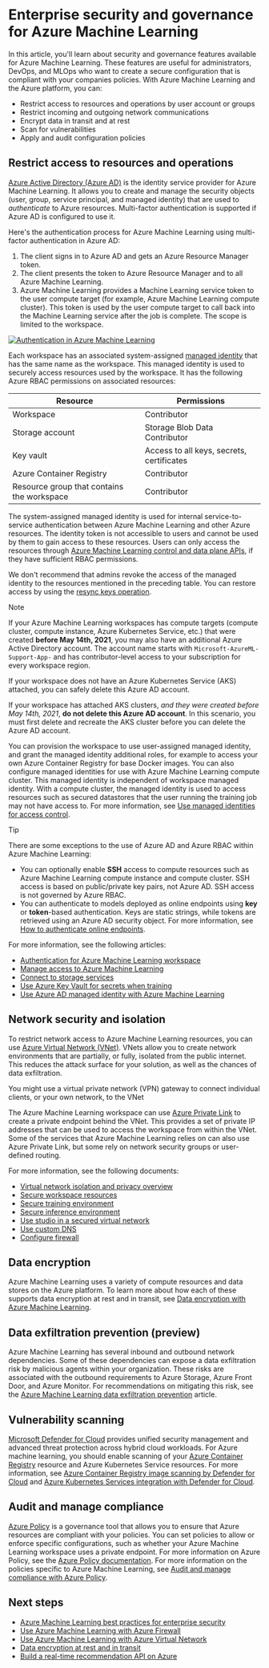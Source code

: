 
# Enterprise security and governance for Azure Machine Learning

In this article, you'll learn about security and governance features available for Azure Machine Learning. These features are useful for administrators, DevOps, and MLOps who want to create a secure configuration that is compliant with your companies policies. With Azure Machine Learning and the Azure platform, you can:

* Restrict access to resources and operations by user account or groups
* Restrict incoming and outgoing network communications
* Encrypt data in transit and at rest
* Scan for vulnerabilities
* Apply and audit configuration policies

## Restrict access to resources and operations

[Azure Active Directory (Azure AD)](../active-directory/fundamentals/active-directory-whatis.md) is the identity service provider for Azure Machine Learning. It allows you to create and manage the security objects (user, group, service principal, and managed identity) that are used to _authenticate_ to Azure resources. Multi-factor authentication is supported if Azure AD is configured to use it.

Here's the authentication process for Azure Machine Learning using multi-factor authentication in Azure AD:

1. The client signs in to Azure AD and gets an Azure Resource Manager token.
1. The client presents the token to Azure Resource Manager and to all Azure Machine Learning.
1. Azure Machine Learning provides a Machine Learning service token to the user compute target (for example, Azure Machine Learning compute cluster). This token is used by the user compute target to call back into the Machine Learning service after the job is complete. The scope is limited to the workspace.

[![Authentication in Azure Machine Learning](media/concept-enterprise-security/authentication.png)](media/concept-enterprise-security/authentication.png#lightbox)

Each workspace has an associated system-assigned [managed identity](../active-directory/managed-identities-azure-resources/overview.md) that has the same name as the workspace. This managed identity is used to securely access resources used by the workspace. It has the following Azure RBAC permissions on associated resources:

| Resource | Permissions |
| ----- | ----- |
| Workspace | Contributor |
| Storage account | Storage Blob Data Contributor |
| Key vault | Access to all keys, secrets, certificates |
| Azure Container Registry | Contributor |
| Resource group that contains the workspace | Contributor |

The system-assigned managed identity is used for internal service-to-service authentication between Azure Machine Learning and other Azure resources. The identity token is not accessible to users and cannot be used by them to gain access to these resources. Users can only access the resources through [Azure Machine Learning control and data plane APIs](how-to-assign-roles.md), if they have sufficient RBAC permissions.

We don't recommend that admins revoke the access of the managed identity to the resources mentioned in the preceding table. You can restore access by using the [resync keys operation](how-to-change-storage-access-key.md).

> [!NOTE]
> If your Azure Machine Learning workspaces has compute targets (compute cluster, compute instance, Azure Kubernetes Service, etc.) that were created __before May 14th, 2021__, you may also have an additional Azure Active Directory account. The account name starts with `Microsoft-AzureML-Support-App-` and has contributor-level access to your subscription for every workspace region.
> 
> If your workspace does not have an Azure Kubernetes Service (AKS) attached, you can safely delete this Azure AD account. 
> 
> If your workspace has attached AKS clusters, _and they were created before May 14th, 2021_, __do not delete this Azure AD account__. In this scenario, you must first delete and recreate the AKS cluster before you can delete the Azure AD account.

You can provision the workspace to use user-assigned managed identity, and grant the managed identity additional roles, for example to access your own Azure Container Registry for base Docker images. You can also configure managed identities for use with Azure Machine Learning compute cluster. This managed identity is independent of workspace managed identity. With a compute cluster, the managed identity is used to access resources such as secured datastores that the user running the training job may not have access to. For more information, see [Use managed identities for access control](how-to-identity-based-service-authentication.md).

> [!TIP]
> There are some exceptions to the use of Azure AD and Azure RBAC within Azure Machine Learning:
> * You can optionally enable __SSH__ access to compute resources such as Azure Machine Learning compute instance and compute cluster. SSH access is based on public/private key pairs, not Azure AD. SSH access is not governed by Azure RBAC.
> * You can authenticate to models deployed as online endpoints using __key__ or __token__-based authentication. Keys are static strings, while tokens are retrieved using an Azure AD security object. For more information, see [How to authenticate online endpoints](how-to-authenticate-online-endpoint.md).

For more information, see the following articles:
* [Authentication for Azure Machine Learning workspace](how-to-setup-authentication.md)
* [Manage access to Azure Machine Learning](how-to-assign-roles.md)
* [Connect to storage services](how-to-access-data.md)
* [Use Azure Key Vault for secrets when training](how-to-use-secrets-in-runs.md)
* [Use Azure AD managed identity with Azure Machine Learning](how-to-identity-based-service-authentication.md)

## Network security and isolation

To restrict network access to Azure Machine Learning resources, you can use [Azure Virtual Network (VNet)](../virtual-network/virtual-networks-overview.md). VNets allow you to create network environments that are partially, or fully, isolated from the public internet. This reduces the attack surface for your solution, as well as the chances of data exfiltration.

You might use a virtual private network (VPN) gateway to connect individual clients, or your own network, to the VNet

The Azure Machine Learning workspace can use [Azure Private Link](../private-link/private-link-overview.md) to create a private endpoint behind the VNet. This provides a set of private IP addresses that can be used to access the workspace from within the VNet. Some of the services that Azure Machine Learning relies on can also use Azure Private Link, but some rely on network security groups or user-defined routing.

For more information, see the following documents:

* [Virtual network isolation and privacy overview](how-to-network-security-overview.md)
* [Secure workspace resources](how-to-secure-workspace-vnet.md)
* [Secure training environment](how-to-secure-training-vnet.md)
* [Secure inference environment](./how-to-secure-inferencing-vnet.md)
* [Use studio in a secured virtual network](how-to-enable-studio-virtual-network.md)
* [Use custom DNS](how-to-custom-dns.md)
* [Configure firewall](how-to-access-azureml-behind-firewall.md)

<a id="encryption-at-rest"></a><a id="azure-blob-storage"></a>

## Data encryption

Azure Machine Learning uses a variety of compute resources and data stores on the Azure platform. To learn more about how each of these supports data encryption at rest and in transit, see [Data encryption with Azure Machine Learning](concept-data-encryption.md).

## Data exfiltration prevention (preview)

Azure Machine Learning has several inbound and outbound network dependencies. Some of these dependencies can expose a data exfiltration risk by malicious agents within your organization. These risks are associated with the outbound requirements to Azure Storage, Azure Front Door, and Azure Monitor. For recommendations on mitigating this risk, see the [Azure Machine Learning data exfiltration prevention](how-to-prevent-data-loss-exfiltration.md) article.

## Vulnerability scanning

[Microsoft Defender for Cloud](../security-center/security-center-introduction.md) provides unified security management and advanced threat protection across hybrid cloud workloads. For Azure machine learning, you should enable scanning of your [Azure Container Registry](../container-registry/container-registry-intro.md) resource and Azure Kubernetes Service resources. For more information, see [Azure Container Registry image scanning by Defender for Cloud](../security-center/defender-for-container-registries-introduction.md) and [Azure Kubernetes Services integration with Defender for Cloud](../security-center/defender-for-kubernetes-introduction.md).

## Audit and manage compliance

[Azure Policy](../governance/policy/index.yml) is a governance tool that allows you to ensure that Azure resources are compliant with your policies. You can set policies to allow or enforce specific configurations, such as whether your Azure Machine Learning workspace uses a private endpoint. For more information on Azure Policy, see the [Azure Policy documentation](../governance/policy/overview.md). For more information on the policies specific to Azure Machine Learning, see [Audit and manage compliance with Azure Policy](how-to-integrate-azure-policy.md).

## Next steps

* [Azure Machine Learning best practices for enterprise security](/azure/cloud-adoption-framework/ready/azure-best-practices/ai-machine-learning-enterprise-security)
* [Use Azure Machine Learning with Azure Firewall](how-to-access-azureml-behind-firewall.md)
* [Use Azure Machine Learning with Azure Virtual Network](how-to-network-security-overview.md)
* [Data encryption at rest and in transit](concept-data-encryption.md)
* [Build a real-time recommendation API on Azure](/azure/architecture/reference-architectures/ai/real-time-recommendation)